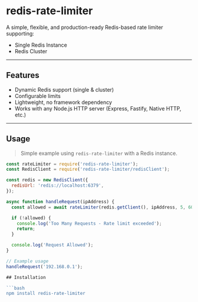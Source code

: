 # redis-rate-limiter

A simple, flexible, and production-ready Redis-based rate limiter supporting:
- Single Redis Instance
- Redis Cluster

---

## Features
- Dynamic Redis support (single & cluster)
- Configurable limits
- Lightweight, no framework dependency
- Works with any Node.js HTTP server (Express, Fastify, Native HTTP, etc.)

---

## Usage

> Simple example using `redis-rate-limiter` with a Redis instance.

```js
const rateLimiter = require('redis-rate-limiter');
const RedisClient = require('redis-rate-limiter/redisClient');

const redis = new RedisClient({
  redisUrl: 'redis://localhost:6379',
});

async function handleRequest(ipAddress) {
  const allowed = await rateLimiter(redis.getClient(), ipAddress, 5, 60000); // 5 requests per 1 minute

  if (!allowed) {
    console.log('Too Many Requests - Rate limit exceeded');
    return;
  }

  console.log('Request Allowed');
}

// Example usage
handleRequest('192.168.0.1');

## Installation

```bash
npm install redis-rate-limiter